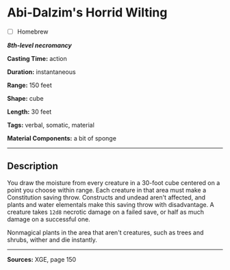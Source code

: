 # Abi-Dalzim's Horrid Wilting

- [ ] Homebrew

***8th-level necromancy***

**Casting Time:** action

**Duration:** instantaneous

**Range:** 150 feet

**Shape:** cube

**Length:** 30 feet

**Tags:** verbal, somatic, material

**Material Components:** a bit of sponge

---

## Description
You draw the moisture from every creature in a 30-foot cube centered on a point you choose within range.
Each creature in that area must make a Constitution saving throw.
Constructs and undead aren't affected, and plants and water elementals make this saving throw with disadvantage.
A creature takes `12d8` necrotic damage on a failed save, or half as much damage on a successful one.

Nonmagical plants in the area that aren't creatures, such as trees and shrubs, wither and die instantly.

---

**Sources:** XGE, page 150
